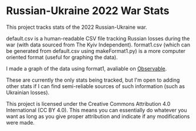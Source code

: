 # Russian-Ukraine 2022 War Stats

This project tracks stats of the 2022 Russian-Ukraine war.

default.csv is a human-readable CSV file tracking Russian losses during the war (with data sourced from The Kyiv Independent).
format1.csv (which can be generated from default.csv using makeFormat1.py) is a more computer oriented format (useful for graphing the data).

I made a graph of the data using format1, avaliable on [Observable](https://observablehq.com/@realandrew/russian-losses-in-the-2022-war-with-ukraine).

These are currently the only stats being tracked, but I'm open to adding other stats if I can find semi-reliable sources of such information (such as Ukrainian losses).

This project is licensed under the Creative Commons Attribution 4.0 International (CC BY 4.0). This means you can essentially do whatever you want as long as you give
proper attribution and indicate if any modifications were made.
